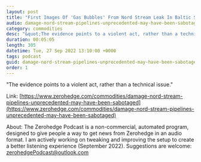 ```yaml
---
layout: post
title: "First Images Of 'Gas Bubbles' From Nord Stream Leak In Baltic Sea"
audio: damage-nord-stream-pipelines-unprecedented-may-have-been-sabotaged-1
category: commodities
desc: "&quot;The evidence points to a violent act, rather than a technical issue.&quot; "
duration: 00:05:05
length: 305
datetime: Tue, 27 Sep 2022 13:10:00 +0000
tags: podcast
guid: damage-nord-stream-pipelines-unprecedented-may-have-been-sabotaged-0
order: 1
---
```

&quot;The evidence points to a violent act, rather than a technical issue.&quot; 

Link: [https://www.zerohedge.com/commodities/damage-nord-stream-pipelines-unprecedented-may-have-been-sabotaged](https://www.zerohedge.com/commodities/damage-nord-stream-pipelines-unprecedented-may-have-been-sabotaged)

About: The Zerohedge Podcast is a non-commercial, automated program, designed to give people a way to get news from Zerohedge in an audio format.  I am actively working on tweaking and improving the setup to create a better listening experience (September 2022).  Suggestions are welcome: [zerohedgePodcast@outlook.com](mailto:zerohedgePodcast@outlook.com)